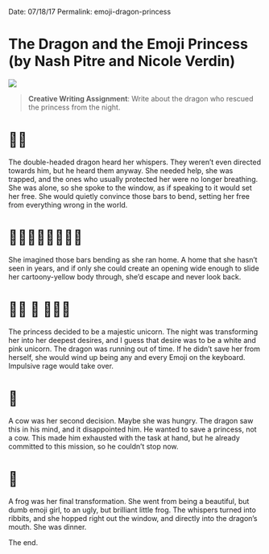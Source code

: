 Date: 07/18/17
Permalink: emoji-dragon-princess

# The Dragon and the Emoji Princess (by Nash Pitre and Nicole Verdin)

![][image-1]  

> **Creative Writing Assignment**: Write about the dragon who rescued the princess from the night.

# 🐉🐲

The double-headed dragon heard her whispers. They weren’t even directed towards him, but he heard them anyway. She needed help, she was trapped, and the ones who usually protected her were no longer breathing. She was alone, so she spoke to the window, as if speaking to it would set her free. She would quietly convince those bars to bend, setting her free from everything wrong in the world.

# 🏃🏼‍♀️🏃🏼‍♀️💨💨

She imagined those bars bending as she ran home. A home that she hasn’t seen in years, and if only she could create an opening wide enough to slide her cartoony-yellow body through, she’d escape and never look back. 

# 👸🏼 🦄 🤦🏼‍♀️

The princess decided to be a majestic unicorn. The night was transforming her into her deepest desires, and I guess that desire was to be a white and pink unicorn. The dragon was running out of time. If he didn’t save her from herself, she would wind up being any and every Emoji on the keyboard. Impulsive rage would take over.

# 🐄

A cow was her second decision. Maybe she was hungry. The dragon saw this in his mind, and it disappointed him. He wanted to save a princess, not a cow. This made him exhausted with the task at hand, but he already committed to this mission, so he couldn’t stop now.

# 🐸

A frog was her final transformation. She went from being a beautiful, but dumb emoji girl, to an ugly, but brilliant little frog. The whispers turned into ribbits, and she hopped right out the window, and directly into the dragon’s mouth. She was dinner.

The end.

[image-1]:	https://dl.dropboxusercontent.com/s/hd2ye4wc86sft9v/IMG_0088.JPG